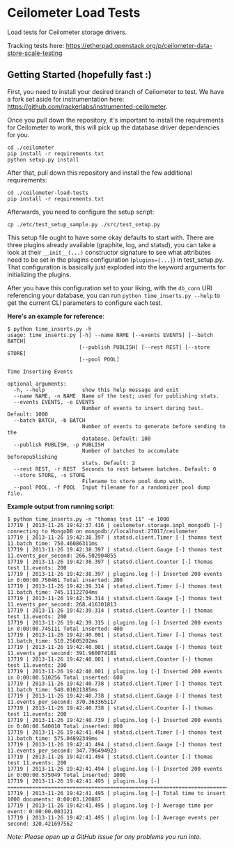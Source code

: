 Ceilometer Load Tests
=====================

Load tests for Ceilometer storage drivers.

Tracking tests here: https://etherpad.openstack.org/p/ceilometer-data-store-scale-testing

Getting Started (hopefully fast :)
----------------

First, you need to install your desired branch of Ceilometer to test. We have a fork set aside for instrumentation here: https://github.com/rackerlabs/instrumented-ceilometer.

Once you pull down the repository, it's important to install the requirements for Ceilometer to work, this will pick up the database driver dependencies for you.

```
cd ./ceilometer
pip install -r requirements.txt
python setup.py install
```

After that, pull down this repository and install the few additional requirements:

```
cd ./ceilometer-load-tests
pip install -r requirements.txt
```

Afterwards, you need to configure the setup script:

```
cp ./etc/test_setup_sample.py ./src/test_setup.py
```

This setup file ought to have some okay defaults to start with. There are three plugins already available (graphite, log, and statsd), you can take a look at their ```__init__(...)``` constructor signature to see what attributes need to be set in the plugins configuration (```plugins={...}```) in test_setup.py. That configuration is basically just exploded into the keyword arguments for initializing the plugins.

After you have this configuration set to your liking, with the ```db_conn``` URI referencing your database, you can run ```python time_inserts.py --help``` to get the current CLI parameters to configure each test.


**Here's an example for reference**:
```
$ python time_inserts.py -h
usage: time_inserts.py [-h] --name NAME [--events EVENTS] [--batch BATCH]
                       [--publish PUBLISH] [--rest REST] [--store STORE]
                       [--pool POOL]

Time Inserting Events

optional arguments:
  -h, --help            show this help message and exit
  --name NAME, -n NAME  Name of the test; used for publishing stats.
  --events EVENTS, -e EVENTS
                        Number of events to insert during test. Default: 1000
  --batch BATCH, -b BATCH
                        Number of events to generate before sending to the
                        database. Default: 100
  --publish PUBLISH, -p PUBLISH
                        Number of batches to accumulate beforepublishing
                        stats. Default: 2
  --rest REST, -r REST  Seconds to rest between batches. Default: 0
  --store STORE, -s STORE
                        Filename to store pool dump with.
  --pool POOL, -f POOL  Input filename for a randomizer pool dump file.
```

**Example output from running script**:
```
$ python time_inserts.py -n "thomas test 11" -e 1000
17719 | 2013-11-26 19:42:37.416 | ceilometer.storage.impl_mongodb [-] connecting to MongoDB on mongodb://localhost:27017/ceilometer
17719 | 2013-11-26 19:42:38.397 | statsd.client.Timer [-] thomas test 11.batch_time: 750.46086311ms
17719 | 2013-11-26 19:42:38.397 | statsd.client.Gauge [-] thomas test 11.events_per_second: 266.502904855
17719 | 2013-11-26 19:42:38.397 | statsd.client.Counter [-] thomas test 11.events: 200
17719 | 2013-11-26 19:42:38.397 | plugins.log [-] Inserted 200 events in 0:00:00.750461	Total inserted: 200
17719 | 2013-11-26 19:42:39.314 | statsd.client.Timer [-] thomas test 11.batch_time: 745.11122704ms
17719 | 2013-11-26 19:42:39.314 | statsd.client.Gauge [-] thomas test 11.events_per_second: 268.416301813
17719 | 2013-11-26 19:42:39.314 | statsd.client.Counter [-] thomas test 11.events: 200
17719 | 2013-11-26 19:42:39.315 | plugins.log [-] Inserted 200 events in 0:00:00.745111	Total inserted: 400
17719 | 2013-11-26 19:42:40.001 | statsd.client.Timer [-] thomas test 11.batch_time: 510.25605202ms
17719 | 2013-11-26 19:42:40.001 | statsd.client.Gauge [-] thomas test 11.events_per_second: 391.960074181
17719 | 2013-11-26 19:42:40.001 | statsd.client.Counter [-] thomas test 11.events: 200
17719 | 2013-11-26 19:42:40.001 | plugins.log [-] Inserted 200 events in 0:00:00.510256	Total inserted: 600
17719 | 2013-11-26 19:42:40.738 | statsd.client.Timer [-] thomas test 11.batch_time: 540.01021385ms
17719 | 2013-11-26 19:42:40.738 | statsd.client.Gauge [-] thomas test 11.events_per_second: 370.363365117
17719 | 2013-11-26 19:42:40.738 | statsd.client.Counter [-] thomas test 11.events: 200
17719 | 2013-11-26 19:42:40.739 | plugins.log [-] Inserted 200 events in 0:00:00.540010	Total inserted: 800
17719 | 2013-11-26 19:42:41.494 | statsd.client.Timer [-] thomas test 11.batch_time: 575.04892349ms
17719 | 2013-11-26 19:42:41.494 | statsd.client.Gauge [-] thomas test 11.events_per_second: 347.796494923
17719 | 2013-11-26 19:42:41.494 | statsd.client.Counter [-] thomas test 11.events: 200
17719 | 2013-11-26 19:42:41.494 | plugins.log [-] Inserted 200 events in 0:00:00.575049	Total inserted: 1000
17719 | 2013-11-26 19:42:41.495 | plugins.log [-] ===========================================================================
17719 | 2013-11-26 19:42:41.495 | plugins.log [-] Total time to insert 1000 documents: 0:00:03.120887
17719 | 2013-11-26 19:42:41.495 | plugins.log [-] Average time per event: 0:00:00.003121
17719 | 2013-11-26 19:42:41.495 | plugins.log [-] Average events per second: 320.421697562
```

*Note: Please open up a GitHub issue for any problems you run into.*
